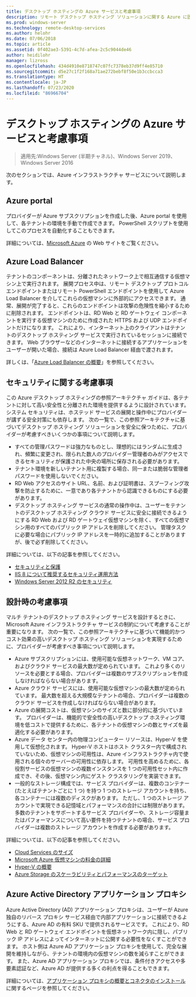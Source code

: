 ```yaml
---
title: デスクトップ ホスティングの Azure サービスと考慮事項
description: リモート デスクトップ ホスティング ソリューションに関する Azure に固有の考慮事項について説明します。
ms.prod: windows-server
ms.technology: remote-desktop-services
ms.author: helohr
ms.date: 07/06/2018
ms.topic: article
ms.assetid: 0f402ae3-5391-4c7d-afea-2c5c9044de46
author: heidilohr
manager: lizross
ms.openlocfilehash: 434d4910e8718747c07fc7378eb37d9ff4e85710
ms.sourcegitcommit: d5e27c1f2f168a71ae272bebf8f50e1b3ccbcca3
ms.translationtype: HT
ms.contentlocale: ja-JP
ms.lasthandoff: 07/23/2020
ms.locfileid: "86966704"
---
```

# <a name="azure-services-and-considerations-for-desktop-hosting"></a>デスクトップ ホスティングの Azure サービスと考慮事項

>適用先:Windows Server (半期チャネル)、Windows Server 2019、Windows Server 2016

次のセクションでは、Azure インフラストラクチャ サービスについて説明します。
  
## <a name="azure-portal"></a>Azure portal

プロバイダーが Azure サブスクリプションを作成した後、Azure portal を使用して、各テナントの環境を手動で作成できます。 PowerShell スクリプトを使用してこのプロセスを自動化することもできます。  

詳細については、[Microsoft Azure](https://www.azure.microsoft.com) の Web サイトをご覧ください。
  
## <a name="azure-load-balancer"></a>Azure Load Balancer

テナントのコンポーネントは、分離されたネットワーク上で相互通信する仮想マシン上で実行されます。 展開プロセス中は、リモート デスクトップ プロトコル エンドポイントまたはリモート PowerShell エンドポイントを使用して Azure Load Balancer を介してこれらの仮想マシンに外部的にアクセスできます。 通常、展開が完了すると、これらのエンドポイントは攻撃の危険性を縮小するために削除されます。 エンドポイントは、RD Web と RD ゲートウェイ コンポーネントを実行する仮想マシンのために作成された HTTPS および UDP エンドポイントだけになります。 これにより、インターネット上のクライアントはテナントのデスクトップ ホスティング サービスで実行されているセッションに接続できます。 Web ブラウザーなどのインターネットに接続するアプリケーションをユーザーが開いた場合、接続は Azure Load Balancer 経由で渡されます。  
  
詳しくは、「[Azure Load Balancer の概要](/azure/load-balancer/load-balancer-overview)」を参照してください。
  
## <a name="security-considerations"></a>セキュリティに関する考慮事項

この Azure デスクトップ ホスティングの参照アーキテクチャ ガイドは、各テナントに対して高い安全性と分離された環境を提供するように設計されています。 システム セキュリティは、ホステッド サービスの展開と操作中にプロバイダーが講ずる安全対策にも依存します。 次の一覧で、この参照アーキテクチャに基づいてデスクトップ ホスティング ソリューションを安全に保つために、プロバイダーが考慮すべきいくつかの事項について説明します。

- すべての管理パスワードは強力なものとし、理想的にはランダムに生成され、頻繁に変更され、限られた数人のプロバイダー管理者のみがアクセスできるセキュリティが保護された中央の場所に保存される必要があります。  
- テナント環境を新しいテナント用に複製する場合、同一または脆弱な管理者パスワードを使用しないでください。
- RD Web アクセスのサイト URL、名前、および証明書は、スプーフィング攻撃を防止するために、一意であり各テナントから認識できるものにする必要があります。  
- デスクトップ ホスティング サービスの通常の操作中は、ユーザーをテナントのデスクトップ ホスティング クラウド サービスに安全に接続できるようにする RD Web および RD ゲートウェイ仮想マシンを除く、すべての仮想マシン用のすべてのパブリック IP アドレスを削除してください。 管理タスクに必要な場合にパブリック IP アドレスを一時的に追加することがありますが、後で必ず削除してください。  
  
詳細については、以下の記事を参照してください。

- [セキュリティと保護](/previous-versions/windows/it-pro/windows-server-2012-r2-and-2012/hh831778(v=ws.11))  
- [IIS 8 について推奨するセキュリティ運用方法](/previous-versions/windows/it-pro/windows-server-2012-r2-and-2012/jj635855(v=ws.11))  
- [Windows Server 2012 R2 のセキュリティ](/previous-versions/windows/it-pro/windows-server-2012-r2-and-2012/hh831360(v=ws.11))  
  
## <a name="design-considerations"></a>設計時の考慮事項

マルチ テナントのデスクトップ ホスティング サービスを設計するときに、Microsoft Azure インフラストラクチャ サービスの制約について考慮することが重要になります。 次の一覧で、この参照アーキテクチャに基づいて機能的かつコスト効果の高いデスクトップ ホスティング ソリューションを実現するために、プロバイダーが考慮すべき事項について説明します。  
  
- Azure サブスクリプションには、使用可能な仮想ネットワーク、VM コア、およびクラウド サービスの最大数が定められています。 これより多くのリソースを必要とする場合、プロバイダーは複数のサブスクリプションを作成しなければならない場合があります。
- Azure クラウド サービスには、使用可能な仮想マシンの最大数が定められています。 最大数を超える大規模なテナントの場合、プロバイダーは複数のクラウド サービスを作成しなければならない場合があります。  
- Azure の展開コストは、仮想マシンのサイズと数に部分的に基づいています。 プロバイダーは、機能的で安全性の高いデスクトップ ホスティング環境を低コストで提供するために、各テナントの仮想マシンの数とサイズを最適化する必要があります。  
- Azure データ センター内の物理コンピューター リソースは、Hyper-V を使用して仮想化されます。 Hyper-V ホストはホスト クラスター内で構成されていないため、仮想マシンの可用性は、Azure インフラストラクチャ内で使用される個々のサーバーの可用性に依存します。 可用性を高めるために、各役割サービスの仮想マシンの複数インスタンスを 1 つの可用性セット内に作成でき、その後、仮想マシン内にゲスト クラスタリングを実装できます。  
- 一般的なストレージ構成では、サービス プロバイダーは、複数のコンテナー (たとえばテナントごとに 1 つ) を持つ 1 つのストレージ アカウントを持ち、各コンテナーには複数のディスクがあります。 ただし、1 つのストレージ アカウントで実現できる記憶域とパフォーマンスの合計には制限があります。 多数のテナントをサポートするサービス プロバイダーや、ストレージ容量またはパフォーマンスについて高い要件を持つテナントの場合、サービス プロバイダーは複数のストレージ アカウントを作成する必要があります。  
  
詳細については、以下の記事を参照してください。

- [Cloud Services のサイズ](/azure/cloud-services/cloud-services-sizes-specs)  
- [Microsoft Azure 仮想マシンの料金の詳細](https://azure.microsoft.com/pricing/details/virtual-machines/)  
- [Hyper-V の概要](/previous-versions/windows/it-pro/windows-server-2012-r2-and-2012/hh831531(v=ws.11))  
- [Azure Storage のスケーラビリティとパフォーマンスのターゲット](/azure/storage/common/storage-scalability-targets)  

## <a name="azure-active-directory-application-proxy"></a>Azure Active Directory アプリケーション プロキシ

Azure Active Directory (AD) アプリケーション プロキシは、ユーザーが Azure 独自のリバース プロキシ サービス経由で内部アプリケーションに接続できるようにする、Azure AD の有料 SKU で提供されるサービスです。 これにより、RD Web と RD ゲートウェイ エンドポイントを仮想ネットワーク内に隠し、パブリック IP アドレスによってインターネットに公開する必要性をなくすことができます。 ホスト側は Azure AD アプリケーション プロキシを使用して、完全な展開を維持しながら、テナントの環境内の仮想マシンの数を減らすことができます。 また、Azure AD アプリケーション プロキシでは、条件付きアクセスや多要素認証など、Azure AD が提供する多くの利点を得ることもできます。

詳細については、[アプリケーション プロキシの概要とコネクタのインストール](/azure/active-directory/manage-apps/application-proxy-enable)に関するページを参照してください。
